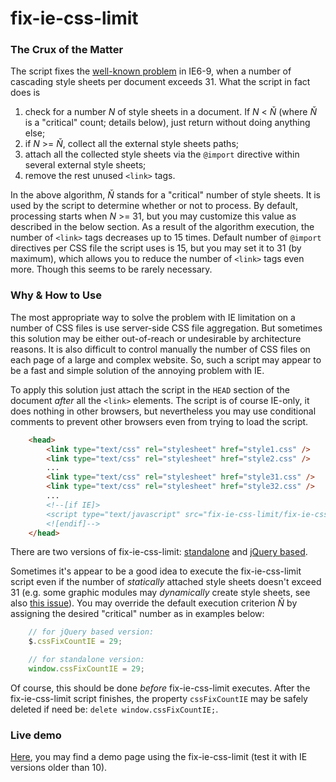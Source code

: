 # fix-ie-css-limit

### The Crux of the Matter

The script fixes the [well-known problem](http://support.microsoft.com/kb/262161/en-us) in IE6-9, when a number of cascading style sheets per document exceeds 31. What the script in fact does is

1. check for a number _N_ of style sheets in a document. If _N_ < _Ň_ (where _Ň_ is a "critical" count; details below), just return without doing anything else;
2. if _N_ >= _Ň_, collect all the external style sheets paths;
3. attach all the collected style sheets via the `@import` directive within several external style sheets;
4. remove the rest unused `<link>` tags.

In the above algorithm, _Ň_ stands for a "critical" number of style sheets. It is used by the script to determine whether or not to process. By default, processing starts when _N_ >= 31, but you may customize this value as described in the below section. As a result of the algorithm execution, the number of `<link>` tags decreases up to 15 times. Default number of `@import` directives per CSS file the script uses is 15, but you may set it to 31 (by maximum), which allows you to reduce the number of `<link>` tags even more. Though this seems to be rarely necessary.

### Why & How to Use

The most appropriate way to solve the problem with IE limitation on a number of CSS files is use server-side CSS file aggregation. But sometimes this solution may be either out-of-reach or undesirable by architecture reasons. It is also difficult to control manually the number of CSS files on each page of a large and complex website. So, such a script may appear to be a fast and simple solution of the annoying problem with IE.

To apply this solution just attach the script in the `HEAD` section of the document _after_ all the `<link>` elements. The script is of course IE-only, it does nothing in other browsers, but nevertheless you may use conditional comments to prevent other browsers even from trying to load the script.

```html
    <head>
        <link type="text/css" rel="stylesheet" href="style1.css" />
        <link type="text/css" rel="stylesheet" href="style2.css" />
        ...
        <link type="text/css" rel="stylesheet" href="style31.css" />
        <link type="text/css" rel="stylesheet" href="style32.css" />
        ...
        <!--[if IE]>
        <script type="text/javascript" src="fix-ie-css-limit/fix-ie-css-limit.min.js"></script>
        <![endif]-->
    </head>
```

There are two versions of fix-ie-css-limit: [standalone](https://github.com/Amphiluke/pure-js/tree/master/src/fix-ie-css-limit) and [jQuery based](https://github.com/Amphiluke/jquery-plugins/tree/master/src/fix-ie-css-limit).

Sometimes it's appear to be a good idea to execute the fix-ie-css-limit script even if the number of _statically_ attached style sheets doesn't exceed 31 (e.g. some graphic modules may _dynamically_ create style sheets, see also [this issue](https://github.com/Amphiluke/jquery-plugins/issues/1)). You may override the default execution criterion _Ň_ by assigning the desired "critical" number as in examples below:

```javascript
    // for jQuery based version:
    $.cssFixCountIE = 29;
```

```javascript
    // for standalone version:
    window.cssFixCountIE = 29;
```

Of course, this should be done _before_ fix-ie-css-limit executes. After the fix-ie-css-limit script finishes, the property `cssFixCountIE` may be safely deleted if need be: `delete window.cssFixCountIE;`.

### Live demo

[Here](http://amphiluke.github.io/pure-js/fix-ie-css-limit/), you may find a demo page using the fix-ie-css-limit (test it with IE versions older than 10).
